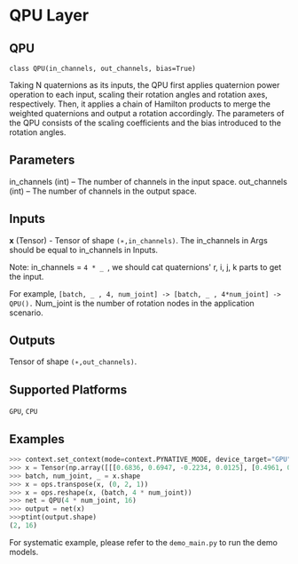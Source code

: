 # QPU Layer

## QPU
```
class QPU(in_channels, out_channels, bias=True)
```
Taking N quaternions as its inputs, the QPU first applies quaternion power operation to each input, scaling their
rotation angles and rotation axes, respectively. Then, it applies a chain of Hamilton products to merge the weighted
quaternions and output a rotation accordingly. The parameters of the QPU consists of the scaling coefficients and the
bias introduced to the rotation angles.

## Parameters
in_channels (int) – The number of channels in the input space.
out_channels (int) – The number of channels in the output space.

## Inputs
**x** (Tensor) - Tensor of shape ```(∗,in_channels)```. The in_channels in Args should be equal to in_channels in Inputs. 

Note: in_channels = ```4 * _ ```, we should cat quaternions' r, i, j, k parts to get the input.

For example, ``` [batch, _ , 4, num_joint] -> [batch, _ , 4*num_joint] -> QPU(). ``` Num\_joint is the number of rotation nodes in the application scenario.

## Outputs
Tensor of shape ```(∗,out_channels)```.

## Supported Platforms
```GPU```, ```CPU```

## Examples
```python
>>> context.set_context(mode=context.PYNATIVE_MODE, device_target="GPU") # or CPU
>>> x = Tensor(np.array([[[0.6836, 0.6947, -0.2234, 0.0125], [0.4961, 0.5503, -0.0914, 0.6653]], [[0.8631, 0.2327, -0.4219, 0.1512], [0.7958, -0.0660, -0.5379, -0.2703]]]), mindspore.float32)
>>> batch, num_joint, _ = x.shape
>>> x = ops.transpose(x, (0, 2, 1))
>>> x = ops.reshape(x, (batch, 4 * num_joint))
>>> net = QPU(4 * num_joint, 16)
>>> output = net(x)
>>>ptint(output.shape)
(2, 16)
```
For systematic example, please refer to the ```demo_main.py``` to run the demo models.
